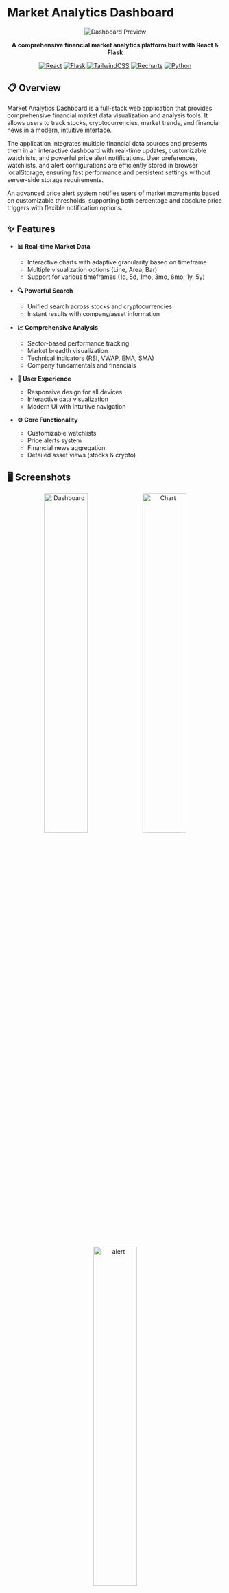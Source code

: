 
# Market Analytics Dashboard

<div align="center">

![Dashboard Preview](dashboard.png)

**A comprehensive financial market analytics platform built with React & Flask**

[![React](https://img.shields.io/badge/React-19.0.0-61DAFB?logo=react)](https://reactjs.org/)
[![Flask](https://img.shields.io/badge/Flask-3.1.0-black?logo=flask)](https://flask.palletsprojects.com/)
[![TailwindCSS](https://img.shields.io/badge/TailwindCSS-3.4.17-38B2AC?logo=tailwindcss)](https://tailwindcss.com/)
[![Recharts](https://img.shields.io/badge/Recharts-2.15.1-22b5bf)](https://recharts.org/)
[![Python](https://img.shields.io/badge/Python-3.8+-3776AB?logo=python)](https://www.python.org/)

</div>

## 📋 Overview

Market Analytics Dashboard is a full-stack web application that provides comprehensive financial market data visualization and analysis tools. It allows users to track stocks, cryptocurrencies, market trends, and financial news in a modern, intuitive interface.

The application integrates multiple financial data sources and presents them in an interactive dashboard with real-time updates, customizable watchlists, and powerful price alert notifications. User preferences, watchlists, and alert configurations are efficiently stored in browser localStorage, ensuring fast performance and persistent settings without server-side storage requirements.

An advanced price alert system notifies users of market movements based on customizable thresholds, supporting both percentage and absolute price triggers with flexible notification options.


## ✨ Features

- **📊 Real-time Market Data**
  - Interactive charts with adaptive granularity based on timeframe
  - Multiple visualization options (Line, Area, Bar)
  - Support for various timeframes (1d, 5d, 1mo, 3mo, 6mo, 1y, 5y)

- **🔍 Powerful Search**
  - Unified search across stocks and cryptocurrencies
  - Instant results with company/asset information

- **📈 Comprehensive Analysis**
  - Sector-based performance tracking
  - Market breadth visualization
  - Technical indicators (RSI, VWAP, EMA, SMA)
  - Company fundamentals and financials

- **📱 User Experience**
  - Responsive design for all devices
  - Interactive data visualization
  - Modern UI with intuitive navigation

- **⚙️ Core Functionality**
  - Customizable watchlists
  - Price alerts system
  - Financial news aggregation
  - Detailed asset views (stocks & crypto)

## 🖥️ Screenshots

<div align="center">
  <img src="screenshots/dashboard.png" alt="Dashboard" width="45%">
  <img src="screenshots/chart.png" alt="Chart" width="45%">
  <img src="screenshots/alert.png" alt="alert" width="45%">
</div>

## 🏗️ Architecture

### Frontend (React)
- Single-page application with React Router
- Component-based architecture with reusable UI elements
- State management with React Hooks
- Real-time data visualization with Recharts
- Responsive styling with TailwindCSS

### Backend (Flask)
- RESTful API architecture
- Data aggregation from multiple financial sources
- Efficient caching and request handling
- Endpoint-based service structure

## 🛠️ Tech Stack

| Component | Technologies |
|-----------|-------------|
| **Frontend** | React 19, React Router 7, Recharts 2, TailwindCSS 3, Lucide React |
| **Backend** | Flask 3, Flask-CORS, Python 3.8+ |
| **Data Sources** | CoinGecko API, NewsAPI, Yahoo Finance API |
| **Dev Tools** | npm, pip, Git |

## 📡 API Endpoints

### Stock Data Endpoints

| Method | Endpoint | Description |
|--------|----------|-------------|
| `GET` | `/api/stock_data/{ticker}?period={timeframe}` | Get historical stock data with specified timeframe |
| `GET` | `/api/technical_indicators/{ticker}` | Get technical indicators for a specific stock |
| `GET` | `/api/market_overview` | Get overall market statistics and performance |
| `GET` | `/api/stocks_by_sector?sector={sector}` | Get stocks filtered by industry sector |
| `GET` | `/api/stock_batch?symbols={symbols}` | Get data for multiple stocks in a single request |
| `GET` | `/api/top_stocks` | Get top performing stocks |

### Crypto Data Endpoints

| Method | Endpoint | Description |
|--------|----------|-------------|
| `GET` | `/api/crypto_data/{symbol}?period={timeframe}` | Get historical cryptocurrency data |
| `GET` | `/api/crypto_market_overview` | Get crypto market statistics and performance |
| `GET` | `/api/cryptos_by_category?category={category}` | Get cryptocurrencies by category |
| `GET` | `/api/crypto_batch?symbols={symbols}` | Get data for multiple cryptocurrencies |
| `GET` | `/api/top_cryptos` | Get top cryptocurrencies by market cap |

### News & Search Endpoints

| Method | Endpoint | Description |
|--------|----------|-------------|
| `GET` | `/api/financial_news` | Get general financial news |
| `GET` | `/api/crypto_news` | Get cryptocurrency news |
| `GET` | `/api/market_news` | Get specific market-related news |
| `GET` | `/api/unified_search?query={query}` | Search across stocks and cryptocurrencies |

## 🚀 Getting Started

### Prerequisites
- Node.js 14+ and npm
- Python 3.8+
- API keys for:
  - CoinGecko API
  - NewsAPI


### Installation

This project requires API keys from external services to function properly. Follow these steps to configure your API keys:

### Required API Keys

1. **CoinGecko API** - Used for cryptocurrency data
   - Sign up at [CoinGecko API](https://www.coingecko.com/en/api/pricing)
   - Free tier has limited request rate but is sufficient for development

2. **NewsAPI** - Used for financial news
   - Sign up at [NewsAPI](https://newsapi.org/register)
   - Free tier provides 100 requests/day

1. **Clone the repository**
   ```bash
   git clone https://github.com/zaninifrancesco/market-analytics-dashboard.git
   cd market-analytics-dashboard


2. **Setup backend**
   ```bash
   cd backend
   pip install -r requirements.txt
   cp .env.example .env      # Edit with your API keys
   ```

3. **Setup frontend**
   ```bash
   cd ../frontend
   npm install
   ```

4. **Run the application**
   ```bash
   # Terminal 1 - Backend
   cd backend
   python app.py

   # Terminal 2 - Frontend
   cd frontend
   npm start
   ```

5. **Open your browser**
   Navigate to `http://localhost:3000`

## 📁 Project Structure

```
market-analytics-dashboard/
├── backend/
│   ├── app.py                 # Main Flask application
│   ├── config.py              # Configuration settings
│   ├── requirements.txt       # Python dependencies
│   ├── api/                   # API endpoints
│   │   ├── routes/
│   │   │   ├── stocks.py
│   │   │   ├── crypto.py
│   │   │   └── news.py
│   │   └── services/
│   │       ├── data_fetcher.py
│   │       └── data_processor.py
│   └── utils/
│       ├── cache.py
│       └── error_handler.py
│
├── frontend/
│   ├── public/
│   ├── src/
│   │   ├── components/
│   │   │   ├── common/
│   │   │   ├── dashboard/
│   │   │   ├── stocks/
│   │   │   └── crypto/
│   │   ├── pages/
│   │   ├── services/
│   │   ├── hooks/
│   │   ├── utils/
│   │   ├── App.js
│   │   └── index.js
│   ├── package.json
│   └── tailwind.config.js
│
├── screenshots/
├── dashboard.png
└── README.md
```

## 🤝 Contributing

Contributions are welcome! Please feel free to submit a Pull Request.

1. Fork the project
2. Create your feature branch (`git checkout -b feature/amazing-feature`)
3. Commit your changes (`git commit -m 'Add some amazing feature'`)
4. Push to the branch (`git push origin feature/amazing-feature`)
5. Open a Pull Request

## 📄 License

This project is licensed under the MIT License - see the [LICENSE](LICENSE) file for details.

## Acknowledgements

- [CoinGecko API](https://www.coingecko.com/en/api) for cryptocurrency data
- [NewsAPI](https://newsapi.org/) for financial news
- [Yahoo Finance API](https://finance.yahoo.com/) for stock market data
## 📊 Implementation Details

### Adaptive Chart Granularity
The application automatically selects the appropriate data intervals based on the requested timeframe:

- **1d**: 5-minute intervals
- **5d**: 1-hour intervals
- **1mo**: Daily intervals
- **3mo/6mo**: Daily intervals
- **1y**: Monthly intervals
- **5y**: Monthly intervals

### Component Architecture
- **Reusable UI components**: Cards, charts, loading states
- **Modular page structure**: Easy extension and maintenance
- **Consistent styling**: TailwindCSS utility classes for responsive design

### Data Processing
- **Efficient formatting**: Optimized for chart visualization
- **On-demand fetching**: Minimizes load times and API calls
- **Error handling**: Graceful degradation and user feedback